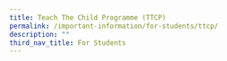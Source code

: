 ```yaml
---
title: Teach The Child Programme (TTCP)
permalink: /important-information/for-students/ttcp/
description: ""
third_nav_title: For Students
---
```

